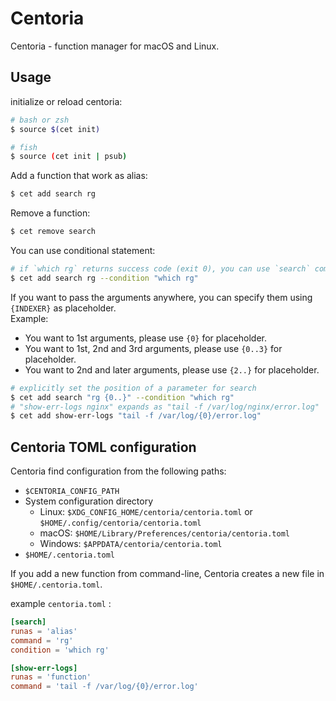 # Centoria

Centoria - function manager for macOS and Linux.

## Usage

initialize or reload centoria:

```bash
# bash or zsh
$ source $(cet init)

# fish
$ source (cet init | psub)
```

Add a function that work as alias:

```bash
$ cet add search rg
```

Remove a function:

```bash
$ cet remove search
```

You can use conditional statement:

```bash
# if `which rg` returns success code (exit 0), you can use `search` command.
$ cet add search rg --condition "which rg"
```

If you want to pass the arguments anywhere, you can specify them using `{INDEXER}` as placeholder.  
Example:

* You want to 1st arguments, please use `{0}` for placeholder.
* You want to 1st, 2nd and 3rd arguments, please use `{0..3}` for placeholder.
* You want to 2nd and later arguments, please use `{2..}` for placeholder.


```bash
# explicitly set the position of a parameter for search
$ cet add search "rg {0..}" --condition "which rg"
# "show-err-logs nginx" expands as "tail -f /var/log/nginx/error.log"
$ cet add show-err-logs "tail -f /var/log/{0}/error.log"
```


## Centoria TOML configuration

Centoria find configuration from the following paths:

* `$CENTORIA_CONFIG_PATH`
* System configuration directory
  * Linux: `$XDG_CONFIG_HOME/centoria/centoria.toml` or `$HOME/.config/centoria/centoria.toml`
  * macOS: `$HOME/Library/Preferences/centoria/centoria.toml`
  * Windows: `$APPDATA/centoria/centoria.toml`
* `$HOME/.centoria.toml`

If you add a new function from command-line, Centoria creates a new file in `$HOME/.centoria.toml`.

example `centoria.toml` :

```toml
[search]
runas = 'alias'
command = 'rg'
condition = 'which rg'

[show-err-logs]
runas = 'function'
command = 'tail -f /var/log/{0}/error.log'
```

